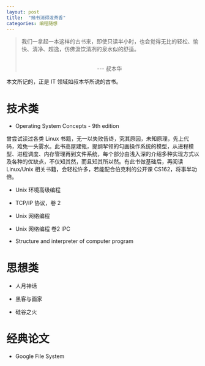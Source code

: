 ```yaml
---
layout: post
title:  "赌书消得泼茶香"
categories: 编程随想
---
```


> 我们一拿起一本这样的古书来，即使只读半小时，也会觉得无比的轻松、愉快、清净、超逸，仿佛汲饮清冽的泉水似的舒适。
> 
>&nbsp;&nbsp;&nbsp;&nbsp;&nbsp;&nbsp;&nbsp;&nbsp;&nbsp;&nbsp;&nbsp;&nbsp;&nbsp;&nbsp;&nbsp;&nbsp;&nbsp;&nbsp;&nbsp;&nbsp;&nbsp;&nbsp;&nbsp;&nbsp;&nbsp;&nbsp;&nbsp;&nbsp;&nbsp;&nbsp;&nbsp;&nbsp;&nbsp;&nbsp;&nbsp;&nbsp;&nbsp;&nbsp;&nbsp;&nbsp;&nbsp;&nbsp;&nbsp;&nbsp;&nbsp;&nbsp;&nbsp;&nbsp; &nbsp;&nbsp;&nbsp;&nbsp;&nbsp;&nbsp;&nbsp;&nbsp;&nbsp;&nbsp;&nbsp;&nbsp;&nbsp;&nbsp;&nbsp;&nbsp;&nbsp;&nbsp;&nbsp;&nbsp;&nbsp;&nbsp;&nbsp;&nbsp; &nbsp;&nbsp;&nbsp;&nbsp;&nbsp;&nbsp;&nbsp;&nbsp;&nbsp;&nbsp;&nbsp;&nbsp;&nbsp;&nbsp;&nbsp;&nbsp;&nbsp;&nbsp;&nbsp;&nbsp;&nbsp;&nbsp;&nbsp;&nbsp; &nbsp;&nbsp;&nbsp;&nbsp;&nbsp;&nbsp;&nbsp;&nbsp;&nbsp;&nbsp;&nbsp;&nbsp;&nbsp;&nbsp;&nbsp;&nbsp;&nbsp;&nbsp;&nbsp;&nbsp;&nbsp;&nbsp;&nbsp;&nbsp; &nbsp;&nbsp;&nbsp;&nbsp;&nbsp;&nbsp;&nbsp;&nbsp;&nbsp;&nbsp;&nbsp;&nbsp;&nbsp;&nbsp;&nbsp;&nbsp;&nbsp;&nbsp;&nbsp;&nbsp;&nbsp;&nbsp;&nbsp;&nbsp;  --- 叔本华

本文所记的，正是 IT 领域如叔本华所说的古书。

# 技术类

- Operating System Concepts - 9th edition

曾尝试读过各类 Linux 书籍，无一以失败告终，究其原因，未知原理，先上代码，难免一头雾水。此书高屋建瓴，提纲挈领的勾画操作系统的模型，从进程模型、进程调度、内存管理再到文件系统，每个部分由浅入深的介绍多种实现方式以及各种的优缺点，不仅知其然，而且知其所以然。有此书做基础后，再阅读 Linux/Unix 相关书籍，会轻松许多，若能配合伯克利的公开课 CS162，将事半功倍。


- Unix 环境高级编程

- TCP/IP 协议，卷 2

- Unix 网络编程

- Unix 网络编程 卷2 IPC

- Structure and interpreter of computer program 


# 思想类

- 人月神话

- 黑客与画家

- 硅谷之火


# 经典论文

- Google File System





